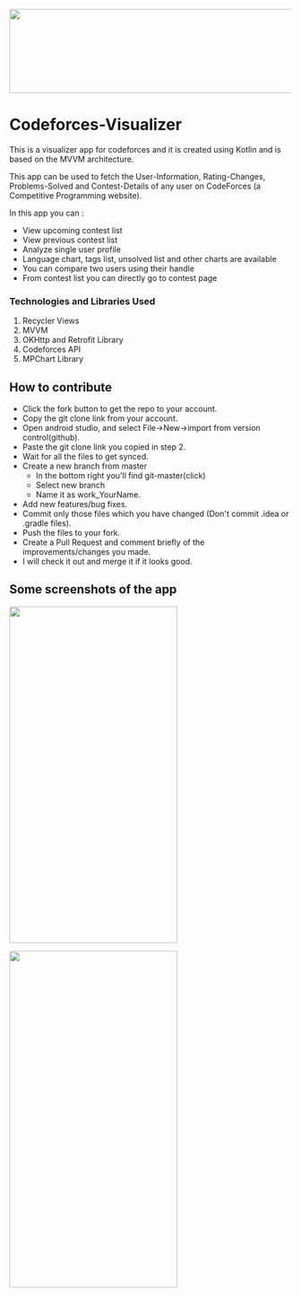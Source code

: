 <p align="center">
  <img width="800" height="150" src="https://codeforces.com/predownloaded/a5/a6/a5a665d4b88a3dc743903eb801ff8d406db80523.png">
</p>

# Codeforces-Visualizer
This is a visualizer app for codeforces and it is created using Kotlin and is based on the MVVM architecture.

This app can be used to fetch the User-Information, Rating-Changes, Problems-Solved and Contest-Details of any user on CodeForces (a Competitive Programming website).

In this app you can :<br>
 - View upcoming contest list<br>
 - View previous contest list<br>
 - Analyze single user profile<br>
 - Language chart, tags list, unsolved list and other charts are available<br>
 - You can compare two users using their handle<br>
 - From contest list you can directly go to contest page<br>

### Technologies and Libraries Used
1. Recycler Views
2. MVVM
3. OKHttp and Retrofit Library
4. Codeforces API
5. MPChart Library

## How to contribute
- Click the fork button to get the repo to your account.
- Copy the git clone link from your account.
- Open android studio, and select File->New->import from version control(github).
- Paste the git clone link you copied in step 2.
- Wait for all the files to get synced.
- Create a new branch from master
  - In the bottom right you'll find git-master(click)
  - Select new branch
  - Name it as work_YourName.
- Add new features/bug fixes.
- Commit only those files which you have changed (Don't commit .idea or .gradle files).
- Push the files to your fork.
- Create a Pull Request and comment briefly of the improvements/changes you made.
- I will check it out and merge it if it looks good.

## Some screenshots of the app

<p align="left">
  <img width="300" height="600" src="https://github.com/KartikeySharma/codeforces_visualiser/blob/master/screenshots/1.jpeg">
</p>

<p align="left">
  <img width="300" height="600" src="https://github.com/KartikeySharma/codeforces_visualiser/blob/master/screenshots/2.jpeg">
</p>

